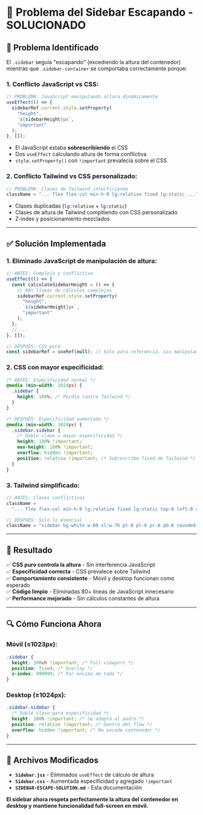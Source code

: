# 🔧 Problema del Sidebar Escapando - SOLUCIONADO

## 🚨 **Problema Identificado**

El `.sidebar` seguía "escapando" (excediendo la altura del contenedor) mientras que `.sidebar-container` se comportaba correctamente porque:

### 1. **Conflicto JavaScript vs CSS:**

```jsx
// PROBLEMA: JavaScript manipulando altura dinámicamente
useEffect(() => {
  sidebarRef.current.style.setProperty(
    "height",
    `${sidebarHeight}px`,
    "important"
  );
}, []);
```

- El JavaScript estaba **sobrescribiendo** el CSS
- Dos `useEffect` calculando altura de forma conflictiva
- `style.setProperty()` con `!important` prevalecía sobre el CSS

### 2. **Conflicto Tailwind vs CSS personalizado:**

```jsx
// PROBLEMA: Clases de Tailwind interfiriendo
className = "... flex flex-col min-h-0 lg:relative fixed lg:static ...";
```

- Clases duplicadas (`lg:relative` + `lg:static`)
- Clases de altura de Tailwind compitiendo con CSS personalizado
- Z-index y posicionamiento mezclados

---

## ✅ **Solución Implementada**

### 1. **Eliminado JavaScript de manipulación de altura:**

```jsx
// ANTES: Complejo y conflictivo
useEffect(() => {
  const calculateSidebarHeight = () => {
    // 60+ líneas de cálculos complejos
    sidebarRef.current.style.setProperty(
      "height",
      `${sidebarHeight}px`,
      "important"
    );
  };
  // ...
}, []);

// DESPUÉS: CSS puro
const sidebarRef = useRef(null); // Solo para referencia, sin manipulación
```

### 2. **CSS con mayor especificidad:**

```css
/* ANTES: Especificidad normal */
@media (min-width: 1024px) {
  .sidebar {
    height: 100%; /* Perdía contra Tailwind */
  }
}

/* DESPUÉS: Especificidad aumentada */
@media (min-width: 1024px) {
  .sidebar.sidebar {
    /* Doble clase = mayor especificidad */
    height: 100% !important;
    max-height: 100% !important;
    overflow: hidden !important;
    position: relative !important; /* Sobrescribe fixed de Tailwind */
  }
}
```

### 3. **Tailwind simplificado:**

```jsx
// ANTES: Clases conflictivas
className =
  "... flex flex-col min-h-0 lg:relative fixed lg:static top-0 left-0 z-50 lg:z-auto";

// DESPUÉS: Solo lo esencial
className = "sidebar bg-white w-80 xl:w-76 pt-8 pl-6 pr-6 pb-6 rounded-bl-2xl";
```

---

## 🎯 **Resultado**

✅ **CSS puro controla la altura** - Sin interferencia JavaScript  
✅ **Especificidad correcta** - CSS prevalece sobre Tailwind  
✅ **Comportamiento consistente** - Móvil y desktop funcionan como esperado  
✅ **Código limpio** - Eliminadas 80+ líneas de JavaScript innecesario  
✅ **Performance mejorado** - Sin cálculos constantes de altura

---

## 🔍 **Cómo Funciona Ahora**

### **Móvil (≤1023px):**

```css
.sidebar {
  height: 100vh !important; /* Full viewport */
  position: fixed; /* Overlay */
  z-index: 999999; /* Por encima de todo */
}
```

### **Desktop (≥1024px):**

```css
.sidebar.sidebar {
  /* Doble clase para especificidad */
  height: 100% !important; /* Se adapta al padre */
  position: relative !important; /* Dentro del flow */
  overflow: hidden !important; /* No excede contenedor */
}
```

---

## 📁 **Archivos Modificados**

- **`Sidebar.jsx`** - Eliminados `useEffect` de cálculo de altura
- **`Sidebar.css`** - Aumentada especificidad y agregado `!important`
- **`SIDEBAR-ESCAPE-SOLUTION.md`** - Esta documentación

**El sidebar ahora respeta perfectamente la altura del contenedor en desktop y mantiene funcionalidad full-screen en móvil.**
